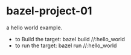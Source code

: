 # bazel-project-01

a hello world example.
* to Build the target:  bazel build //:hello_world
* to run the target: bazel run //:hello_world
